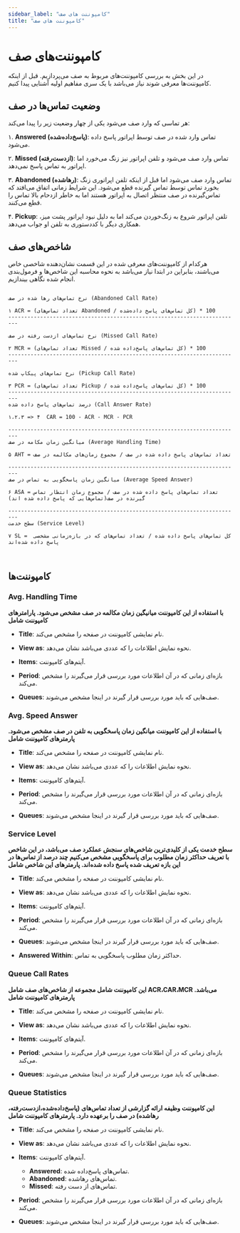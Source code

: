 ```yaml
---
sidebar_label: "کامپوننت های صف"
title: "کامپوننت های صف"
---
```


# کامپوننت‌های صف

در این بخش به بررسی کامپوننت‌های مربوط به صف می‌پردازیم. قبل از اینکه کامپوننت‌ها معرفی شوند نیاز می‌باشد با یک سری مفاهیم اولیه آشنایی پیدا کنیم.


## وضعیت تماس‌ها در صف
هر تماسی که وارد صف می‌شود یکی از چهار وضعیت زیر را پیدا می‌کند:

۱. **Answered (پاسخ‌داده‌شده)**: تماس وارد شده در صف توسط اپراتور پاسخ داده می‌شود.

۲. **Missed (از‌دست‌رفته)**: تماس وارد صف می‌شود و تلفن اپراتور نیز زنگ می‌خورد اما اپراتور به تماس پاسخ نمی‌دهد.

۳. **Abandoned (رها‌شده)**: تماس وارد صف می‌شود اما قبل از اینکه تلفن اپراتوری زنگ بخورد تماس توسط تماس گیرنده قطع می‌شود. این شرایط زمانی اتفاق می‌افتد که تماس‌گیرنده در صف منتظر اتصال به اپراتور هستند اما به خاطر ازدحام بالا تماس را قطع می‌کنند.

۴. **Pickup**: تلفن اپراتور شروع به زنگ‌خوردن می‌کند اما به دلیل نبود اپراتور پشت میز، همکاری دیگر با کد‌دستوری به تلفن او جواب می‌دهد.

## شاخص‌های صف

هرکدام از کامپوننت‌های معرفی شده در این قسمت نشان‌دهنده شاخصی خاص می‌باشند، بنابراین در ابتدا نیاز می‌باشد به نحوه محاسبه این شاخص‌ها و فرمول‌بندی انجام شده نگاهی بیندازیم.

```shell

نرخ تماس‌های رها شده در صف (Abandoned Call Rate)

۱ ACR = (تعداد تماس‌های Abandoned / کل تماس‌های پاسخ داده‌شده) * 100 
-------------------------------------------------------------------------

نرخ تماس‌های ازدست رفته در صف (Missed Call Rate)

۲ MCR = (تعداد تماس‌های Missed / کل تماس‌های پاسخ‌داده شده) * 100
-------------------------------------------------------------------------

نرخ تماس‌های پیکاپ شده (Pickup Call Rate)

۳ PCR = (تعداد تماس‌های Pickup / کل تماس‌های پاسخ‌داده شده) * 100
-------------------------------------------------------------------------
درصد تماس‌های پاسخ داده شده (Call Answer Rate)

۱،۲،۳ => ۴  CAR = 100 - ACR - MCR - PCR

-------------------------------------------------------------------------
میانگین زمان مکامه در صف (Average Handling Time)

۵ AHT = تعداد‌ تماس‌های پاسخ داده شده در صف / مجموع زمان‌های مکالمه در صف 

-------------------------------------------------------------------------
میانگین زمان پاسخگویی به تماس در صف (Average Speed Answer)

۶ ASA = تعداد‌ تماس‌های پاسخ داده شده در صف / مجموع زمان انتظار تماس گیرنده در صف(تماس‌هایی که پاسخ داده شده اند)

-------------------------------------------------------------------------
سطح خدمت (Service Level)

۷ SL =  کل تماس‌های پاسخ داده شده / تعداد تماس‌های که در بازه‌زمانی مشخصی پاسخ داده شده‌اند



```



## کامپوننت‌ها

### Avg. Handling Time

**با استفاده از این کامپوننت میانیگین زمان مکالمه در صف مشخص می‌شود. پارامترهای کامپوننت شامل**


- **Title**: نام نمایشی کامپوننت در صفحه را مشخص می‌کند.

- **View as**: نحوه نمایش اطلاعات را که عددی می‌باشد نشان می‌دهد.

- **Items**: آیتم‌های کامپوننت.

- **Period**: بازه‌ای زمانی که در آن اطلاعات مورد بررسی قرار می‌گیرند را مشخص می‌کند.

- **Queues**: صف‌هایی که باید مورد بررسی قرار گیرند در اینجا مشخص می‌شوند.



### Avg. Speed Answer

**با استفاده از این کامپوننت میانگین زمان پاسخگویی به تلفن در صف مشخص می‌شود. پارمترهای کامپوننت شامل**

- **Title**: نام نمایشی کامپوننت در صفحه را مشخص می‌کند.

- **View as**: نحوه نمایش اطلاعات را که عددی می‌باشد نشان می‌دهد.

- **Items**: آیتم‌های کامپوننت.

- **Period**: بازه‌ای زمانی که در آن اطلاعات مورد بررسی قرار می‌گیرند را مشخص می‌کند.

- **Queues**: صف‌هایی که باید مورد بررسی قرار گیرند در اینجا مشخص می‌شوند.


### Service Level

**سطح خدمت یکی از کلیدی‌ترین شاخص‌های سنجش عملکرد صف می‌باشد، در این شاخص با تعریف حداکثر زمان مطلوب برای پاسخگویی مشخص می‌کنیم چند درصد از تماس‌ها در این بازه تعریف‌ شده پاسخ داده شده‌اند. پارمترهای این شاخص شامل**

- **Title**: نام نمایشی کامپوننت در صفحه را مشخص می‌کند.

- **View as**: نحوه نمایش اطلاعات را که عددی می‌باشد نشان می‌دهد.

- **Items**: آیتم‌های کامپوننت.

- **Period**: بازه‌ای زمانی که در آن اطلاعات مورد بررسی قرار می‌گیرند را مشخص می‌کند.

- **Queues**: صف‌هایی که باید مورد بررسی قرار گیرند در اینجا مشخص می‌شوند.

- **Answered Within**: حداکثر زمان مطلوب پاسخگویی به تماس.


### Queue Call Rates

**این کامپوننت شامل مجموعه از شاخص‌های صف شامل ACR،CAR،MCR می‌باشد. پارمترهای کامپوننت شامل**

- **Title**: نام نمایشی کامپوننت در صفحه را مشخص می‌کند.

- **View as**: نحوه نمایش اطلاعات را که عددی می‌باشد نشان می‌دهد.

- **Items**: آیتم‌های کامپوننت.

- **Period**: بازه‌ای زمانی که در آن اطلاعات مورد بررسی قرار می‌گیرند را مشخص می‌کند.

- **Queues**: صف‌هایی که باید مورد بررسی قرار گیرند در اینجا مشخص می‌شوند.



### Queue Statistics

**این کامپوننت وظیفه ارائه گزارشی از تعداد تماس‌های (پاسخ‌داده‌شده،ازدست‌رفته، رهاشده) در صف را برعهده دارد. پارمترهای کامپوننت شامل**

- **Title**: نام نمایشی کامپوننت در صفحه را مشخص می‌کند.

- **View as**: نحوه نمایش اطلاعات را که عددی می‌باشد نشان می‌دهد.

- **Items**: آیتم‌های کامپوننت.
	- **Answered**: تماس‌های پاسخ‌داده شده.
	- **Abandoned**: تماس‌های رهاشده.
	- **Missed**: تماس‌های از دست رفته.

- **Period**: بازه‌ای زمانی که در آن اطلاعات مورد بررسی قرار می‌گیرند را مشخص می‌کند.

- **Queues**: صف‌هایی که باید مورد بررسی قرار گیرند در اینجا مشخص می‌شوند.














